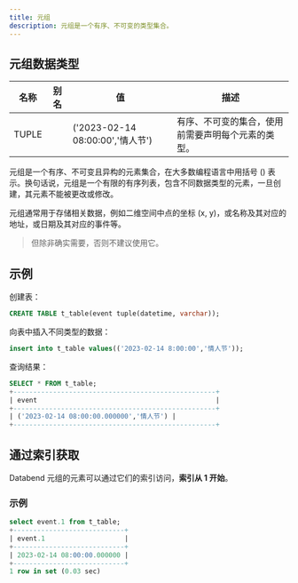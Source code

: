 ```yaml
---
title: 元组
description: 元组是一个有序、不可变的类型集合。
---
```


## 元组数据类型

| 名称  | 别名 | 值                                    | 描述                                                                                               |
|-------|---------|-------------------------------------------|-----------------------------------------------------------------------------------------------------------|
| TUPLE |         | ('2023-02-14 08:00:00','情人节') | 有序、不可变的集合，使用前需要声明每个元素的类型。 |

元组是一个有序、不可变且异构的元素集合，在大多数编程语言中用括号 () 表示。换句话说，元组是一个有限的有序列表，包含不同数据类型的元素，一旦创建，其元素不能被更改或修改。

元组通常用于存储相关数据，例如二维空间中点的坐标 (x, y)，或名称及其对应的地址，或日期及其对应的事件等。

> 但除非确实需要，否则不建议使用它。

## 示例

创建表：
```sql
CREATE TABLE t_table(event tuple(datetime, varchar));
```

向表中插入不同类型的数据：
```sql
insert into t_table values(('2023-02-14 8:00:00','情人节'));
```

查询结果：
```sql
SELECT * FROM t_table;
+---------------------------------------------------+
| event                                             |
+---------------------------------------------------+
| ('2023-02-14 08:00:00.000000','情人节') |
+---------------------------------------------------+
```

## 通过索引获取

Databend 元组的元素可以通过它们的索引访问，**索引从 1 开始**。

### 示例

```sql
select event.1 from t_table;
+----------------------------+
| event.1                    |
+----------------------------+
| 2023-02-14 08:00:00.000000 |
+----------------------------+
1 row in set (0.03 sec)
```